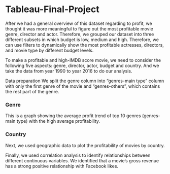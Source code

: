 # Tableau-Final-Project
After we had a general overview of this dataset regarding to profit, we thought it was more meaningful to figure out the most profitable movie genre, director and actor. Therefore, we grouped our dataset into three different subsets in which budget is low, medium and high. Therefore, we can use filters to dynamically show the most profitable actresses, directors, and movie type by different budget levels.

To make a profitable and high-IMDB score movie, we need to consider the following five aspects: genre, director, actor, budget and country. And we take the data from year 1990 to year 2016 to do our analysis.

Data preparation
We split the genre column into “genres-main type” column with only the first genre of the movie and “genres-others”, which contains the rest part of the genre.
### Genre
This is a graph showing the average profit trend of top 10 genres (genres-main type) with the high average profitability. 
### Country
Next, we used geographic data to plot the profitability of movies by country.




Finally, we used correlation analysis to identify relationships between different continuous variables. We identified that a movie’s gross revenue has a strong positive relationship with Facebook likes.


